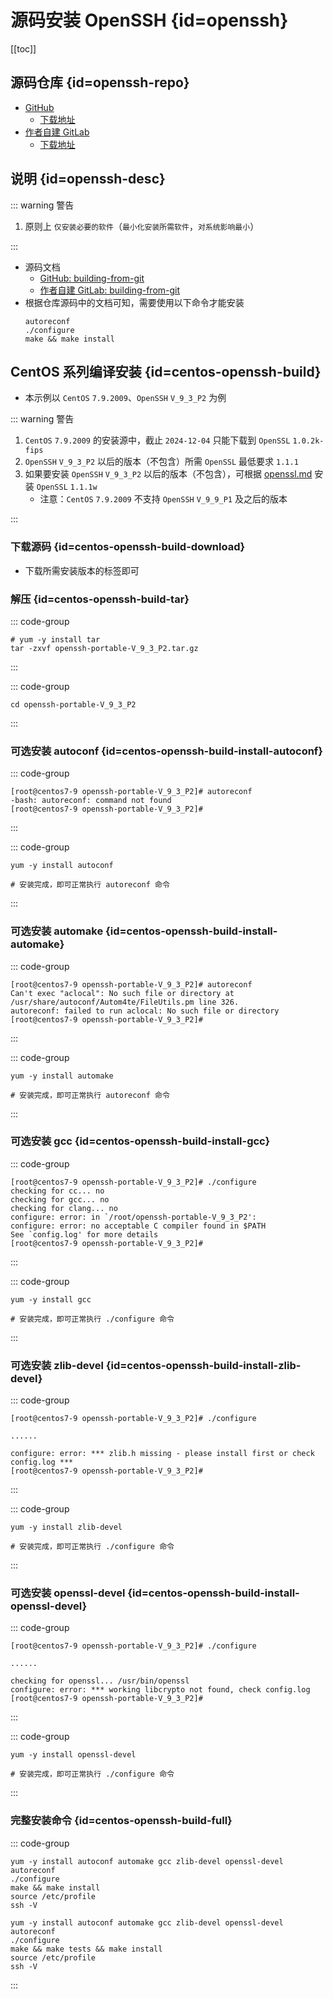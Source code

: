 # 源码安装 OpenSSH {id=openssh}

[[toc]]

## 源码仓库 {id=openssh-repo}

- [GitHub](https://github.com/openssh/openssh-portable)
    - [下载地址](https://github.com/openssh/openssh-portable/tags)
- [作者自建 GitLab](https://gitlab.xuxiaowei.com.cn/mirrors/github.com/openssh/openssh-portable)
    - [下载地址](https://gitlab.xuxiaowei.com.cn/mirrors/github.com/openssh/openssh-portable/-/tags)

## 说明 {id=openssh-desc}

::: warning 警告

1. 原则上 `仅安装必要的软件`（`最小化安装所需软件`，`对系统影响最小`）

:::

- 源码文档
    - [GitHub: building-from-git](https://github.com/openssh/openssh-portable?#building-from-git)
    - [作者自建 GitLab: building-from-git](https://gitlab.xuxiaowei.com.cn/mirrors/github.com/openssh/openssh-portable#building-from-git)
- 根据仓库源码中的文档可知，需要使用以下命令才能安装
    ```shell
    autoreconf
    ./configure
    make && make install
    ```

## CentOS 系列编译安装 {id=centos-openssh-build}

- 本示例以 `CentOS` `7.9.2009`、`OpenSSH` `V_9_3_P2` 为例

::: warning 警告

1. `CentOS` `7.9.2009` 的安装源中，截止 `2024-12-04` 只能下载到 `OpenSSL` `1.0.2k-fips`
2. `OpenSSH` `V_9_3_P2` 以后的版本（不包含）所需 `OpenSSL` 最低要求 `1.1.1`
3. 如果要安装 `OpenSSH` `V_9_3_P2` 以后的版本（不包含），可根据 [openssl.md](openssl.md) 安装 `OpenSSL` `1.1.1w`
    - 注意：`CentOS` `7.9.2009` 不支持 `OpenSSH` `V_9_9_P1` 及之后的版本

:::

### 下载源码 {id=centos-openssh-build-download}

- 下载所需安装版本的标签即可

### 解压 {id=centos-openssh-build-tar}

::: code-group

```shell [解压]
# yum -y install tar
tar -zxvf openssh-portable-V_9_3_P2.tar.gz
```

:::

::: code-group

```shell [进入解压后的目录]
cd openssh-portable-V_9_3_P2
```

:::

### 可选安装 autoconf {id=centos-openssh-build-install-autoconf}

::: code-group

```shell [执行 autoreconf 时报错]
[root@centos7-9 openssh-portable-V_9_3_P2]# autoreconf
-bash: autoreconf: command not found
[root@centos7-9 openssh-portable-V_9_3_P2]# 
```

:::

::: code-group

```shell [安装 autoreconf 命令所需依赖]
yum -y install autoconf

# 安装完成，即可正常执行 autoreconf 命令
```

:::

### 可选安装 automake {id=centos-openssh-build-install-automake}

::: code-group

```shell [执行 autoreconf 时报错]
[root@centos7-9 openssh-portable-V_9_3_P2]# autoreconf
Can't exec "aclocal": No such file or directory at /usr/share/autoconf/Autom4te/FileUtils.pm line 326.
autoreconf: failed to run aclocal: No such file or directory
[root@centos7-9 openssh-portable-V_9_3_P2]# 
```

:::

::: code-group

```shell [安装 autoreconf 命令所需依赖]
yum -y install automake

# 安装完成，即可正常执行 autoreconf 命令
```

:::

### 可选安装 gcc {id=centos-openssh-build-install-gcc}

::: code-group

```shell [执行 ./configure 时报错] 
[root@centos7-9 openssh-portable-V_9_3_P2]# ./configure 
checking for cc... no
checking for gcc... no
checking for clang... no
configure: error: in `/root/openssh-portable-V_9_3_P2':
configure: error: no acceptable C compiler found in $PATH
See `config.log' for more details
[root@centos7-9 openssh-portable-V_9_3_P2]# 
```

:::

::: code-group

```shell [安装 ./configure 命令所需依赖]
yum -y install gcc

# 安装完成，即可正常执行 ./configure 命令
```

:::

### 可选安装 zlib-devel {id=centos-openssh-build-install-zlib-devel}

::: code-group

```shell [执行 ./configure 时报错] 
[root@centos7-9 openssh-portable-V_9_3_P2]# ./configure 

......

configure: error: *** zlib.h missing - please install first or check config.log ***
[root@centos7-9 openssh-portable-V_9_3_P2]# 
```

:::

::: code-group

```shell [安装 ./configure 命令所需依赖]
yum -y install zlib-devel

# 安装完成，即可正常执行 ./configure 命令
```

:::

### 可选安装 openssl-devel {id=centos-openssh-build-install-openssl-devel}

::: code-group

```shell [执行 ./configure 时报错] 
[root@centos7-9 openssh-portable-V_9_3_P2]# ./configure 

......

checking for openssl... /usr/bin/openssl
configure: error: *** working libcrypto not found, check config.log
[root@centos7-9 openssh-portable-V_9_3_P2]# 
```

:::

::: code-group

```shell [安装 ./configure 命令所需依赖]
yum -y install openssl-devel

# 安装完成，即可正常执行 ./configure 命令
```

:::

### 完整安装命令 {id=centos-openssh-build-full}

::: code-group

```shell [不包含测试：耗时短]
yum -y install autoconf automake gcc zlib-devel openssl-devel
autoreconf
./configure
make && make install
source /etc/profile
ssh -V
```

```shell [包含测试：耗时长]
yum -y install autoconf automake gcc zlib-devel openssl-devel
autoreconf
./configure
make && make tests && make install
source /etc/profile
ssh -V
```

:::
